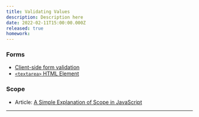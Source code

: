 ```yaml
---
title: Validating Values
description: Description here
date: 2022-02-11T15:00:00.000Z
released: true
homework: 
---
```


<home-work :home-work="homework">

### Forms
- [Client-side form validation](https://developer.mozilla.org/en-US/docs/Learn/Forms/Form_validation)
- [`<textarea>` HTML Element](https://developer.mozilla.org/en-US/docs/Web/HTML/Element/textarea)

### Scope
- Article: [A Simple Explanation of Scope in JavaScript](https://dmitripavlutin.com/javascript-scope/)

</home-work>

---

<!--

# 1. Utility Functions
### Materials
- [Function return values](https://developer.mozilla.org/en-US/docs/Learn/JavaScript/Building_blocks/Return_values)

### Demo: Ratio to Percentage Converter
- [Bonus Activity](https://gist.github.com/acidtone/64c3c63e0ee7de3aa56adfc99deeeef8#bonus-activity) from yesterday

## 2. Value validation
### Materials
- [Validating value types](/library/takeaways/js/validating-values)

-->

